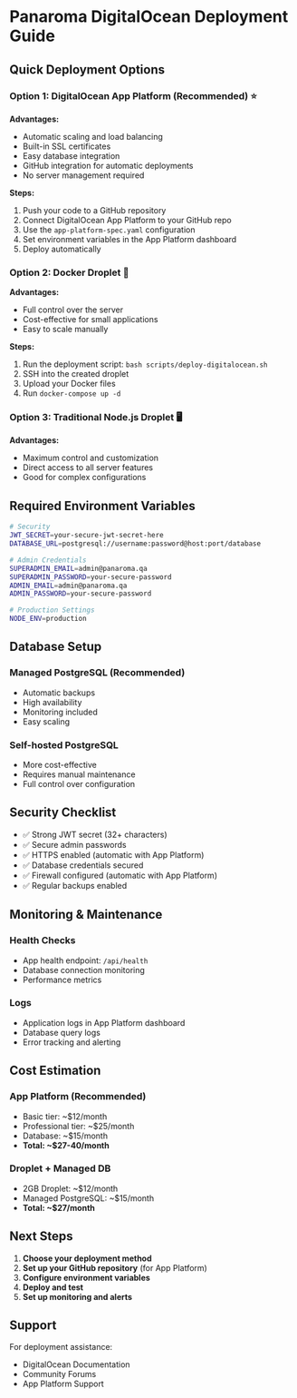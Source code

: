 # Panaroma DigitalOcean Deployment Guide

## Quick Deployment Options

### Option 1: DigitalOcean App Platform (Recommended) ⭐

**Advantages:**
- Automatic scaling and load balancing
- Built-in SSL certificates
- Easy database integration
- GitHub integration for automatic deployments
- No server management required

**Steps:**
1. Push your code to a GitHub repository
2. Connect DigitalOcean App Platform to your GitHub repo
3. Use the `app-platform-spec.yaml` configuration
4. Set environment variables in the App Platform dashboard
5. Deploy automatically

### Option 2: Docker Droplet 🐳

**Advantages:**
- Full control over the server
- Cost-effective for small applications
- Easy to scale manually

**Steps:**
1. Run the deployment script: `bash scripts/deploy-digitalocean.sh`
2. SSH into the created droplet
3. Upload your Docker files
4. Run `docker-compose up -d`

### Option 3: Traditional Node.js Droplet 🖥️

**Advantages:**
- Maximum control and customization
- Direct access to all server features
- Good for complex configurations

## Required Environment Variables

```bash
# Security
JWT_SECRET=your-secure-jwt-secret-here
DATABASE_URL=postgresql://username:password@host:port/database

# Admin Credentials
SUPERADMIN_EMAIL=admin@panaroma.qa
SUPERADMIN_PASSWORD=your-secure-password
ADMIN_EMAIL=admin@panaroma.qa
ADMIN_PASSWORD=your-secure-password

# Production Settings
NODE_ENV=production
```

## Database Setup

### Managed PostgreSQL (Recommended)
- Automatic backups
- High availability
- Monitoring included
- Easy scaling

### Self-hosted PostgreSQL
- More cost-effective
- Requires manual maintenance
- Full control over configuration

## Security Checklist

- ✅ Strong JWT secret (32+ characters)
- ✅ Secure admin passwords
- ✅ HTTPS enabled (automatic with App Platform)
- ✅ Database credentials secured
- ✅ Firewall configured (automatic with App Platform)
- ✅ Regular backups enabled

## Monitoring & Maintenance

### Health Checks
- App health endpoint: `/api/health`
- Database connection monitoring
- Performance metrics

### Logs
- Application logs in App Platform dashboard
- Database query logs
- Error tracking and alerting

## Cost Estimation

### App Platform (Recommended)
- Basic tier: ~$12/month
- Professional tier: ~$25/month
- Database: ~$15/month
- **Total: ~$27-40/month**

### Droplet + Managed DB
- 2GB Droplet: ~$12/month
- Managed PostgreSQL: ~$15/month
- **Total: ~$27/month**

## Next Steps

1. **Choose your deployment method**
2. **Set up your GitHub repository** (for App Platform)
3. **Configure environment variables**
4. **Deploy and test**
5. **Set up monitoring and alerts**

## Support

For deployment assistance:
- DigitalOcean Documentation
- Community Forums
- App Platform Support